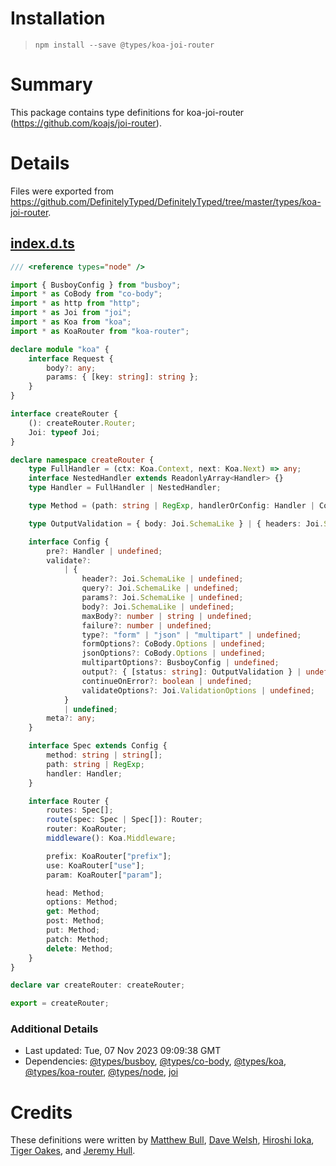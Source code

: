 # Installation
> `npm install --save @types/koa-joi-router`

# Summary
This package contains type definitions for koa-joi-router (https://github.com/koajs/joi-router).

# Details
Files were exported from https://github.com/DefinitelyTyped/DefinitelyTyped/tree/master/types/koa-joi-router.
## [index.d.ts](https://github.com/DefinitelyTyped/DefinitelyTyped/tree/master/types/koa-joi-router/index.d.ts)
````ts
/// <reference types="node" />

import { BusboyConfig } from "busboy";
import * as CoBody from "co-body";
import * as http from "http";
import * as Joi from "joi";
import * as Koa from "koa";
import * as KoaRouter from "koa-router";

declare module "koa" {
    interface Request {
        body?: any;
        params: { [key: string]: string };
    }
}

interface createRouter {
    (): createRouter.Router;
    Joi: typeof Joi;
}

declare namespace createRouter {
    type FullHandler = (ctx: Koa.Context, next: Koa.Next) => any;
    interface NestedHandler extends ReadonlyArray<Handler> {}
    type Handler = FullHandler | NestedHandler;

    type Method = (path: string | RegExp, handlerOrConfig: Handler | Config, ...handlers: Handler[]) => Router;

    type OutputValidation = { body: Joi.SchemaLike } | { headers: Joi.SchemaLike };

    interface Config {
        pre?: Handler | undefined;
        validate?:
            | {
                header?: Joi.SchemaLike | undefined;
                query?: Joi.SchemaLike | undefined;
                params?: Joi.SchemaLike | undefined;
                body?: Joi.SchemaLike | undefined;
                maxBody?: number | string | undefined;
                failure?: number | undefined;
                type?: "form" | "json" | "multipart" | undefined;
                formOptions?: CoBody.Options | undefined;
                jsonOptions?: CoBody.Options | undefined;
                multipartOptions?: BusboyConfig | undefined;
                output?: { [status: string]: OutputValidation } | undefined;
                continueOnError?: boolean | undefined;
                validateOptions?: Joi.ValidationOptions | undefined;
            }
            | undefined;
        meta?: any;
    }

    interface Spec extends Config {
        method: string | string[];
        path: string | RegExp;
        handler: Handler;
    }

    interface Router {
        routes: Spec[];
        route(spec: Spec | Spec[]): Router;
        router: KoaRouter;
        middleware(): Koa.Middleware;

        prefix: KoaRouter["prefix"];
        use: KoaRouter["use"];
        param: KoaRouter["param"];

        head: Method;
        options: Method;
        get: Method;
        post: Method;
        put: Method;
        patch: Method;
        delete: Method;
    }
}

declare var createRouter: createRouter;

export = createRouter;

````

### Additional Details
 * Last updated: Tue, 07 Nov 2023 09:09:38 GMT
 * Dependencies: [@types/busboy](https://npmjs.com/package/@types/busboy), [@types/co-body](https://npmjs.com/package/@types/co-body), [@types/koa](https://npmjs.com/package/@types/koa), [@types/koa-router](https://npmjs.com/package/@types/koa-router), [@types/node](https://npmjs.com/package/@types/node), [joi](https://npmjs.com/package/joi)

# Credits
These definitions were written by [Matthew Bull](https://github.com/wingsbob), [Dave Welsh](https://github.com/move-zig), [Hiroshi Ioka](https://github.com/hirochachacha), [Tiger Oakes](https://github.com/NotWoods), and [Jeremy Hull](https://github.com/sourrust).
